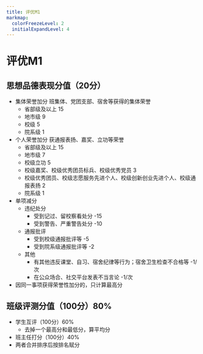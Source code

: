 ```yaml
---
title: 评优M1
markmap:
  colorFreezeLevel: 2
  initialExpandLevel: 4
---
```

# 评优M1
## 思想品德表现分值（20分）
  - 集体荣誉加分 班集体、党团支部、宿舍等获得的集体荣誉
    - 省部级及以上 15
    - 地市级 9
    - 校级 5
    - 院系级 1
  - 个人荣誉加分 获通报表扬、嘉奖、立功等荣誉
    - 省部级及以上 15
    - 地市级 7
    - 校级立功 5
    - 校级嘉奖、校级优秀团员标兵、校级优秀党员 3
    - 校级优秀团员、校级志愿服务先进个人、校级创新创业先进个人、校级通报表扬 2
    - 院系级 1
  - 单项减分 
    - 违纪处分
      - 受到记过、留校察看处分 -15
      - 受到警告、严重警告处分 -10
    - 通报批评
      - 受到校级通报批评等 -5
      - 受到院系级通报批评等 -2
    - 其他
      - 有其他违反课堂、自习、宿舍纪律等行为；宿舍卫生检查不合格等 -1/次
      - 在公众场合、社交平台发表不当言论 -1/次
  - 因同一事项获得荣誉性加分的，只计算最高分
## 班级评测分值（100分）80% 
  - 学生互评（100分）60%
    - 去掉一个最高分和最低分，算平均分
  - 班主任打分（100分）40%
  - 两者合并排序后按排名赋分


